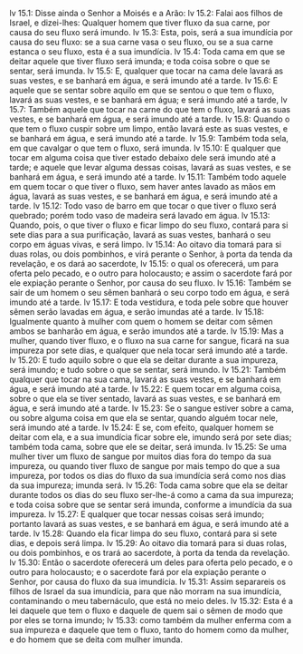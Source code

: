 lv 15.1: Disse ainda o Senhor a Moisés e a Arão:
lv 15.2: Falai aos filhos de Israel, e dizei-lhes: Qualquer homem que tiver fluxo da sua carne, por causa do seu fluxo será imundo.
lv 15.3: Esta, pois, será a sua imundícia por causa do seu fluxo: se a sua carne vasa o seu fluxo, ou se a sua carne estanca o seu fluxo, esta é a sua imundícia.
lv 15.4: Toda cama em que se deitar aquele que tiver fluxo será imunda; e toda coisa sobre o que se sentar, será imunda.
lv 15.5: E, qualquer que tocar na cama dele lavará as suas vestes, e se banhará em água, e será imundo até a tarde.
lv 15.6: E aquele que se sentar sobre aquilo em que se sentou o que tem o fluxo, lavará as suas vestes, e se banhará em água; e será imundo até a tarde,
lv 15.7: Também aquele que tocar na carne do que tem o fluxo, lavará as suas vestes, e se banhará em água, e será imundo até a tarde.
lv 15.8: Quando o que tem o fluxo cuspir sobre um limpo, então lavará este as suas vestes, e se banhará em água, e será imundo até a tarde.
lv 15.9: Também toda sela, em que cavalgar o que tem o fluxo, será imunda.
lv 15.10: E qualquer que tocar em alguma coisa que tiver estado debaixo dele será imundo até a tarde; e aquele que levar alguma dessas coisas, lavará as suas vestes, e se banhará em água, e será imundo até a tarde.
lv 15.11: Também todo aquele em quem tocar o que tiver o fluxo, sem haver antes lavado as mãos em água, lavará as suas vestes, e se banhará em água, e será imundo até a tarde.
lv 15.12: Todo vaso de barro em que tocar o que tiver o fluxo será quebrado; porém todo vaso de madeira será lavado em água.
lv 15.13: Quando, pois, o que tiver o fluxo e ficar limpo do seu fluxo, contará para si sete dias para a sua purificação, lavará as suas vestes, banhará o seu corpo em águas vivas, e será limpo.
lv 15.14: Ao oitavo dia tomará para si duas rolas, ou dois pombinhos, e virá perante o Senhor, à porta da tenda da revelação, e os dará ao sacerdote,
lv 15.15: o qual os oferecerá, um para oferta pelo pecado, e o outro para holocausto; e assim o sacerdote fará por ele expiação perante o Senhor, por causa do seu fluxo.
lv 15.16: Também se sair de um homem o seu sêmen banhará o seu corpo todo em água, e será imundo até a tarde.
lv 15.17: E toda vestidura, e toda pele sobre que houver sêmen serão lavadas em água, e serão imundas até a tarde.
lv 15.18: Igualmente quanto à mulher com quem o homem se deitar com sêmen ambos se banharão em água, e serão imundos até a tarde.
lv 15.19: Mas a mulher, quando tiver fluxo, e o fluxo na sua carne for sangue, ficará na sua impureza por sete dias, e qualquer que nela tocar será imundo até a tarde.
lv 15.20: E tudo aquilo sobre o que ela se deitar durante a sua impureza, será imundo; e tudo sobre o que se sentar, será imundo.
lv 15.21: Também qualquer que tocar na sua cama, lavará as suas vestes, e se banhará em água, e será imundo até a tarde.
lv 15.22: E quem tocar em alguma coisa, sobre o que ela se tiver sentado, lavará as suas vestes, e se banhará em água, e será imundo até a tarde.
lv 15.23: Se o sangue estiver sobre a cama, ou sobre alguma coisa em que ela se sentar, quando alguém tocar nele, será imundo até a tarde.
lv 15.24: E se, com efeito, qualquer homem se deitar com ela, e a sua imundícia ficar sobre ele, imundo será por sete dias; também toda cama, sobre que ele se deitar, será imunda.
lv 15.25: Se uma mulher tiver um fluxo de sangue por muitos dias fora do tempo da sua impureza, ou quando tiver fluxo de sangue por mais tempo do que a sua impureza, por todos os dias do fluxo da sua imundícia será como nos dias da sua impureza; imunda será.
lv 15.26: Toda cama sobre que ela se deitar durante todos os dias do seu fluxo ser-lhe-á como a cama da sua impureza; e toda coisa sobre que se sentar será imunda, conforme a imundícia da sua impureza.
lv 15.27: E qualquer que tocar nessas coisas será imundo; portanto lavará as suas vestes, e se banhará em água, e será imundo até a tarde.
lv 15.28: Quando ela ficar limpa do seu fluxo, contará para si sete dias, e depois será limpa.
lv 15.29: Ao oitavo dia tomará para si duas rolas, ou dois pombinhos, e os trará ao sacerdote, à porta da tenda da revelação.
lv 15.30: Então o sacerdote oferecerá um deles para oferta pelo pecado, e o outro para holocausto; e o sacerdote fará por ela expiação perante o Senhor, por causa do fluxo da sua imundícia.
lv 15.31: Assim separareis os filhos de Israel da sua imundícia, para que não morram na sua imundícia, contaminando o meu tabernáculo, que está no meio deles.
lv 15.32: Esta é a lei daquele que tem o fluxo e daquele de quem sai o sêmen de modo que por eles se torna imundo;
lv 15.33: como também da mulher enferma com a sua impureza e daquele que tem o fluxo, tanto do homem como da mulher, e do homem que se deita com mulher imunda.
